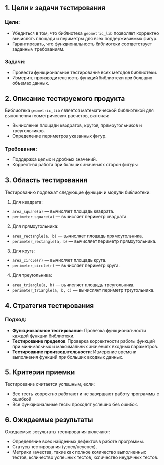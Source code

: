 ## 1. Цели и задачи тестирования  
  
### Цели:  
- Убедиться в том, что библиотека `geometric_lib` позволяет корректно вычислять площади и периметры для всех поддерживаемых фигур.  
- Гарантировать, что функциональность библиотеки соответствует заданным требованиям.  
  
### Задачи:  
- Провести функциональное тестирование всех методов библиотеки.  
- Измерить производительность функций библиотеки при больших объемах данных.  
  
## 2. Описание тестируемого продукта  
  
Библиотека `geometric_lib` является математической библиотекой для выполнения геометрических расчетов, включая:  
- Вычисление площади квадратов, кругов, прямоугольников и треугольников.  
- Определение периметров указанных фигур.  
  
### Требования:  
- Поддержка целых и дробных значений.  
- Корректная работа при больших значениях сторон фигуры
  
## 3. Область тестирования  
  
Тестированию подлежат следующие функции и модули библиотеки:  
1. Для квадрата:
- `area_square(a)` — вычисляет площадь квадрата.  
- `perimeter_square(a)` — вычисляет периметр квадрата.  
2. Для прямоугольника:
 - `area_rectangle(a, b)` — вычисляет площадь прямоугольника.  
- `perimeter_rectangle(a, b)` — вычисляет периметр прямоугольника.  
3. Для круга:
- `area_сircle(r)` — вычисляет площадь круга.  
- `perimeter_сircle(r)` — вычисляет периметр круга.  
4. Для треугольника:
- `area_triangle(a, h)` — вычисляет площадь треугольника.  
- `perimeter_triangle(a, b, c)` — вычисляет периметр треугольника.  
  
## 4. Стратегия тестирования  
  
### Подход:  
- **Функциональное тестирование**: Проверка функциональности каждой функции библиотеки.  
- **Тестирование пределов**: Проверка корректности работы функций при минимальных и максимальных значениях входных параметров.  
- **Тестирование производительности**: Измерение времени выполнения функций при больших входных данных.  
  
## 5. Критерии приемки  
  
Тестирование считается успешным, если:  
- Все тесты корректно работают и не завершают работу программы с ошибкой
- Все функциональные тесты проходят успешно без ошибок.  
  
## 6. Ожидаемые результаты  
  
Ожидаемые результаты тестирования включают:  
- Определение всех найденных дефектов в работе программы.
- Статусы тестирования (успех/неуспех).  
- Метрики качества, такие как полное количество выполненных тестов, количество успешных тестов, количество неудачных тестов.